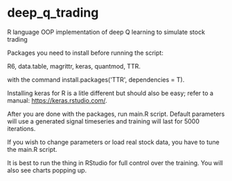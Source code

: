 # deep_q_trading
R language OOP implementation of deep Q learning to simulate stock trading

Packages you need to install before running the script:

R6,
data.table,
magrittr,
keras,
quantmod,
TTR.

with the command install.packages('TTR', dependencies = T).

Installing keras for R is a litle different but should also be easy; refer to a manual: https://keras.rstudio.com/.

After you are done with the packages, run main.R script. Default parameters will use a generated signal timeseries and training will last for 5000 iterations.

If you wish to change parameters or load real stock data, you have to tune the main.R script.

It is best to run the thing in RStudio for full control over the training. You will also see charts popping up.

